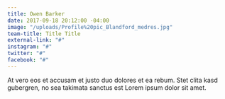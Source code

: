 ```yaml
---
title: Owen Barker
date: 2017-09-18 20:12:00 -04:00
image: "/uploads/Profile%20pic_Blandford_medres.jpg"
team-title: Title Title
external-link: "#"
instagram: "#"
twitter: "#"
facebook: "#"
---
```


At vero eos et accusam et justo duo dolores et ea rebum. Stet clita kasd gubergren, no sea takimata sanctus est Lorem ipsum dolor sit amet.